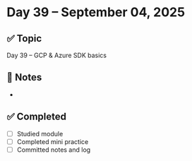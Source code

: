 # Day 39 – September 04, 2025

## ✅ Topic
Day 39 – GCP & Azure SDK basics

## 📝 Notes
- 

## ✅ Completed
- [ ] Studied module
- [ ] Completed mini practice
- [ ] Committed notes and log
